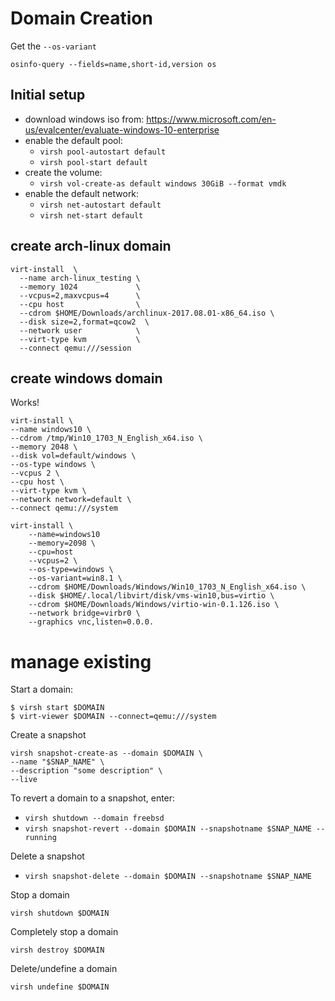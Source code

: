 
# Domain Creation
Get the `--os-variant`
```
osinfo-query --fields=name,short-id,version os
```

## Initial setup 
- download windows iso from:
    https://www.microsoft.com/en-us/evalcenter/evaluate-windows-10-enterprise
- enable the default pool: 
    - `virsh pool-autostart default`
    - `virsh pool-start default`
- create the volume: 
    - `virsh vol-create-as default windows 30GiB --format vmdk`
- enable the default network: 
    - `virsh net-autostart default`
    - `virsh net-start default`

## create arch-linux domain
```
virt-install  \
  --name arch-linux_testing \
  --memory 1024             \
  --vcpus=2,maxvcpus=4      \
  --cpu host                \
  --cdrom $HOME/Downloads/archlinux-2017.08.01-x86_64.iso \
  --disk size=2,format=qcow2  \
  --network user            \
  --virt-type kvm           \                       
  --connect qemu:///session
```

## create windows domain
Works!
```
virt-install \
--name windows10 \
--cdrom /tmp/Win10_1703_N_English_x64.iso \
--memory 2048 \
--disk vol=default/windows \
--os-type windows \
--vcpus 2 \
--cpu host \
--virt-type kvm \
--network network=default \
--connect qemu:///system
```

```
virt-install \                 
    --name=windows10
    --memory=2098 \
    --cpu=host
    --vcpus=2 \
    --os-type=windows \
    --os-variant=win8.1 \
    --cdrom $HOME/Downloads/Windows/Win10_1703_N_English_x64.iso \
    --disk $HOME/.local/libvirt/disk/vms-win10,bus=virtio \
    --cdrom $HOME/Downloads/Windows/virtio-win-0.1.126.iso \
    --network bridge=virbr0 \
    --graphics vnc,listen=0.0.0.
```

# manage existing
Start a domain:
```
$ virsh start $DOMAIN
$ virt-viewer $DOMAIN --connect=qemu:///system
```

Create a snapshot
```
virsh snapshot-create-as --domain $DOMAIN \
--name "$SNAP_NAME" \
--description "some description" \
--live 
```

To revert a domain to a snapshot, enter:
- `virsh shutdown --domain freebsd`
- `virsh snapshot-revert --domain $DOMAIN --snapshotname $SNAP_NAME --running`

Delete a snapshot
- `virsh snapshot-delete --domain $DOMAIN --snapshotname $SNAP_NAME`

Stop a domain
```
virsh shutdown $DOMAIN
```

Completely stop a domain
```
virsh destroy $DOMAIN
```

Delete/undefine a domain
```
virsh undefine $DOMAIN
```

